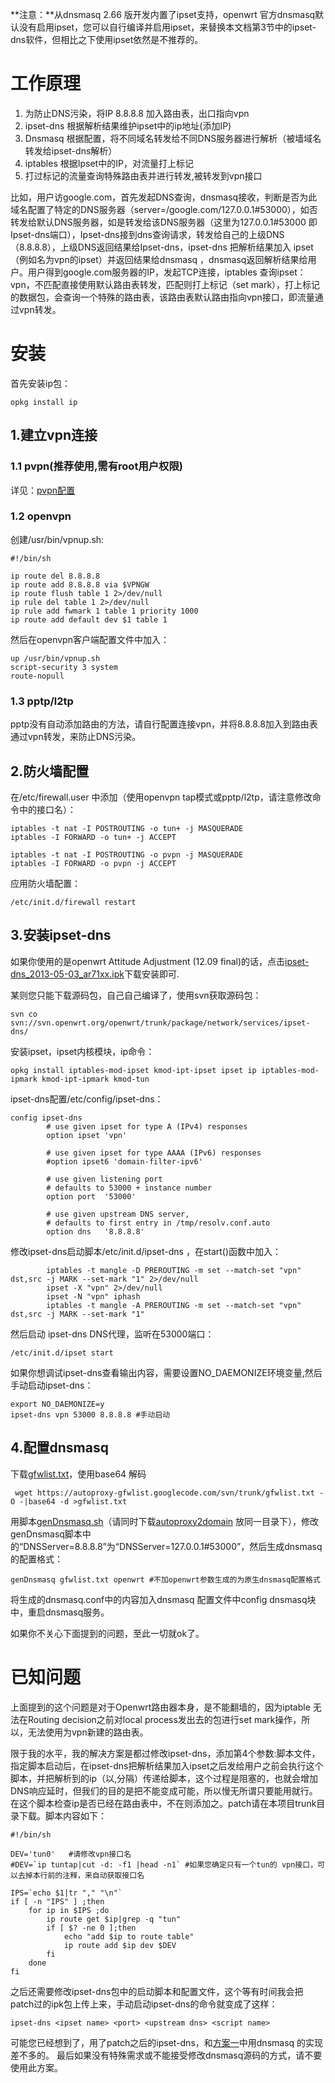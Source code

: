 **注意：**从dnsmasq 2.66 版开发内置了ipset支持，openwrt 官方dnsmasq默认没有启用ipset，您可以自行编译并启用ipset，来替换本文档第3节中的ipset-dns软件，但相比之下使用ipset依然是不推荐的。

# 工作原理 #
  1. 为防止DNS污染，将IP 8.8.8.8 加入路由表，出口指向vpn
  1. ipset-dns 根据解析结果维护ipset中的ip地址(添加IP)
  1. Dnsmasq 根据配置，将不同域名转发给不同DNS服务器进行解析（被墙域名转发给ipset-dns解析）
  1. iptables 根据Ipset中的IP，对流量打上标记
  1. 打过标记的流量查询特殊路由表并进行转发,被转发到vpn接口

比如，用户访google.com，首先发起DNS查询，dnsmasq接收，判断是否为此域名配置了特定的DNS服务器（server=/google.com/127.0.0.1#53000），如否转发给默认DNS服务器，如是转发给该DNS服务器（这里为127.0.0.1#53000 即Ipset-dns端口），Ipset-dns接到dns查询请求，转发给自己的上级DNS（8.8.8.8），上级DNS返回结果给Ipset-dns，ipset-dns 把解析结果加入 ipset （例如名为vpn的ipset）并返回结果给dnsmasq ，dnsmasq返回解析结果给用户。用户得到google.com服务器的IP，发起TCP连接，iptables 查询ipset：vpn，不匹配直接使用默认路由表转发，匹配则打上标记（set mark），打上标记的数据包，会查询一个特殊的路由表，该路由表默认路由指向vpn接口，即流量通过vpn转发。

# 安装 #
首先安装ip包：
```
opkg install ip
```

## 1.建立vpn连接 ##

### 1.1 pvpn(推荐使用,需有root用户权限) ###
详见：[pvpn配置](http://code.google.com/p/autovpn-for-openwrt/wiki/Dnsmasq_Patched#1.1_pvpn%28%E6%8E%A8%E8%8D%90%E4%BD%BF%E7%94%A8%EF%BC%8C%E9%9C%80%E6%9C%89root%E7%94%A8%E6%88%B7%E6%9D%83%E9%99%90%29)

### 1.2 openvpn ###

创建/usr/bin/vpnup.sh:
```
#!/bin/sh

ip route del 8.8.8.8
ip route add 8.8.8.8 via $VPNGW
ip route flush table 1 2>/dev/null
ip rule del table 1 2>/dev/null
ip rule add fwmark 1 table 1 priority 1000
ip route add default dev $1 table 1
```
然后在openvpn客户端配置文件中加入：
```
up /usr/bin/vpnup.sh
script-security 3 system
route-nopull
```

### 1.3 pptp/l2tp ###
pptp没有自动添加路由的方法，请自行配置连接vpn，并将8.8.8.8加入到路由表通过vpn转发，来防止DNS污染。

## 2.防火墙配置 ##
在/etc/firewall.user 中添加（使用openvpn tap模式或pptp/l2tp，请注意修改命令中的接口名）：
```
iptables -t nat -I POSTROUTING -o tun+ -j MASQUERADE
iptables -I FORWARD -o tun+ -j ACCEPT

iptables -t nat -I POSTROUTING -o pvpn -j MASQUERADE
iptables -I FORWARD -o pvpn -j ACCEPT
```
应用防火墙配置：
```
/etc/init.d/firewall restart
```

## 3.安装ipset-dns ##
如果你使用的是openwrt Attitude Adjustment (12.09 final)的话，点击[ipset-dns\_2013-05-03\_ar71xx.ipk](http://autovpn-for-openwrt.googlecode.com/svn/trunk/packages/ipset-dns_2013-05-03_ar71xx.ipk)下载安装即可.

某则您只能下载源码包，自己自己编译了，使用svn获取源码包：
```
svn co svn://svn.openwrt.org/openwrt/trunk/package/network/services/ipset-dns/
```

安装ipset，ipset内核模块，ip命令：
```
opkg install iptables-mod-ipset kmod-ipt-ipset ipset ip iptables-mod-ipmark kmod-ipt-ipmark kmod-tun
```

ipset-dns配置/etc/config/ipset-dns：
```
config ipset-dns
        # use given ipset for type A (IPv4) responses
        option ipset 'vpn'

        # use given ipset for type AAAA (IPv6) responses
        #option ipset6 'domain-filter-ipv6'

        # use given listening port
        # defaults to 53000 + instance number
        option port  '53000'

        # use given upstream DNS server,
        # defaults to first entry in /tmp/resolv.conf.auto
        option dns   '8.8.8.8'
```

修改ipset-dns启动脚本/etc/init.d/ipset-dns ，在start()函数中加入：
```
        iptables -t mangle -D PREROUTING -m set --match-set "vpn" dst,src -j MARK --set-mark "1" 2>/dev/null
        ipset -X "vpn" 2>/dev/null
        ipset -N "vpn" iphash
        iptables -t mangle -A PREROUTING -m set --match-set "vpn" dst,src -j MARK --set-mark "1"
```

然后启动 ipset-dns DNS代理，监听在53000端口：
```
/etc/init.d/ipset start
```

如果你想调试ipset-dns查看输出内容，需要设置NO\_DAEMONIZE环境变量,然后手动启动ipset-dns：
```
export NO_DAEMONIZE=y
ipset-dns vpn 53000 8.8.8.8 #手动启动
```

## 4.配置dnsmasq ##
下载[gfwlist.txt](https://autoproxy-gfwlist.googlecode.com/svn/trunk/gfwlist.txt)，使用base64 解码
```
 wget https://autoproxy-gfwlist.googlecode.com/svn/trunk/gfwlist.txt -O -|base64 -d >gfwlist.txt
```
用脚本[genDnsmasq.sh](http://pvpn-for-openwrt.googlecode.com/svn/trunk/script/genDnsmasq.sh)（请同时下载[autoproxy2domain](http://pvpn-for-openwrt.googlecode.com/svn/trunk/script/autoproxy2domain) 放同一目录下），修改genDnsmasq脚本中的“DNSServer=8.8.8.8”为“DNSServer=127.0.0.1#53000”，然后生成dnsmasq的配置格式：
```
genDnsmasq gfwlist.txt openwrt #不加openwrt参数生成的为原生dnsmasq配置格式
```
将生成的dnsmasq.conf中的内容加入dnsmasq 配置文件中config dnsmasq块中，重启dnsmasq服务。

如果你不关心下面提到的问题，至此一切就ok了。

# 已知问题 #
上面提到的这个问题是对于Openwrt路由器本身，是不能翻墙的，因为iptable 无法在Routing decision之前对local process发出去的包进行set mark操作，所以，无法使用为vpn新建的路由表。

限于我的水平，我的解决方案是都过修改ipset-dns，添加第4个参数:脚本文件，指定脚本启动后，在ipset-dns把解析结果加入ipset之后发给用户之前会执行这个脚本，并把解析到的ip（以,分隔）传递给脚本，这个过程是阻塞的，也就会增加DNS响应延时，但我们的目的是把不能变成可能，所以慢无所谓只要能用就行。在这个脚本检查ip是否已经在路由表中，不在则添加之。patch请在本项目trunk目录下载。脚本内容如下：
```
#!/bin/sh

DEV='tun0'   #请修改vpn接口名
#DEV=`ip tuntap|cut -d: -f1 |head -n1` #如果您确定只有一个tun的 vpn接口，可以去掉本行前的注释，来自动获取接口名

IPS=`echo $1|tr "," "\n"`
if [ -n "IPS" ] ;then
    for ip in $IPS ;do
        ip route get $ip|grep -q "tun"
        if [ $? -ne 0 ];then
            echo "add $ip to route table"
            ip route add $ip dev $DEV
        fi
    done
fi

```
之后还需要修改ipset-dns包中的启动脚本和配置文件，这个等有时间我会把patch过的ipk包上传上来，手动启动ipset-dns的命令就变成了这样：
```
ipset-dns <ipset name> <port> <upstream dns> <script name>
```

可能您已经想到了，用了patch之后的ipset-dns，和[方案一](https://code.google.com/p/autovpn-for-openwrt/wiki/Dnsmasq_Patched)中用dnsmasq 的实现差不多的。
最后如果没有特殊需求或不能接受修改dnsmasq源码的方式，请不要使用此方案。